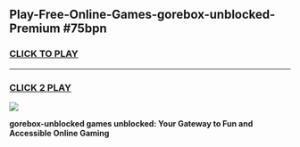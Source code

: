 
## Play-Free-Online-Games-gorebox-unblocked-Premium #75bpn
<h3>
<a href="https://premium.freeplayer.one?title=gorebox-unblocked&ref=8M">CLICK TO PLAY</a></h3>
<hr>

<h3>
<a href="https://premium.freeplayer.one?title=gorebox-unblocked&ref=8M">CLICK 2 PLAY</a>
  
</h3>

<a href="https://premium.freeplayer.one?title=gorebox-unblocked&ref=8M"><img src="https://clearcache.store/games.png"></a>


**gorebox-unblocked games unblocked: Your Gateway to Fun and Accessible Online Gaming**

